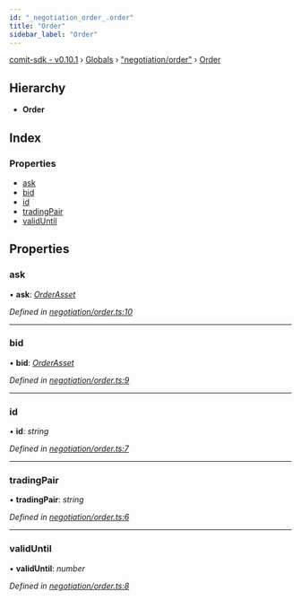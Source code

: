 ```yaml
---
id: "_negotiation_order_.order"
title: "Order"
sidebar_label: "Order"
---
```


[comit-sdk - v0.10.1](../index.md) › [Globals](../globals.md) › ["negotiation/order"](../modules/_negotiation_order_.md) › [Order](_negotiation_order_.order.md)

## Hierarchy

* **Order**

## Index

### Properties

* [ask](_negotiation_order_.order.md#ask)
* [bid](_negotiation_order_.order.md#bid)
* [id](_negotiation_order_.order.md#id)
* [tradingPair](_negotiation_order_.order.md#tradingpair)
* [validUntil](_negotiation_order_.order.md#validuntil)

## Properties

###  ask

• **ask**: *[OrderAsset](_negotiation_order_.orderasset.md)*

*Defined in [negotiation/order.ts:10](https://github.com/comit-network/comit-js-sdk/blob/9af15bb/src/negotiation/order.ts#L10)*

___

###  bid

• **bid**: *[OrderAsset](_negotiation_order_.orderasset.md)*

*Defined in [negotiation/order.ts:9](https://github.com/comit-network/comit-js-sdk/blob/9af15bb/src/negotiation/order.ts#L9)*

___

###  id

• **id**: *string*

*Defined in [negotiation/order.ts:7](https://github.com/comit-network/comit-js-sdk/blob/9af15bb/src/negotiation/order.ts#L7)*

___

###  tradingPair

• **tradingPair**: *string*

*Defined in [negotiation/order.ts:6](https://github.com/comit-network/comit-js-sdk/blob/9af15bb/src/negotiation/order.ts#L6)*

___

###  validUntil

• **validUntil**: *number*

*Defined in [negotiation/order.ts:8](https://github.com/comit-network/comit-js-sdk/blob/9af15bb/src/negotiation/order.ts#L8)*
